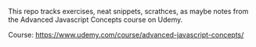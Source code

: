 This repo tracks exercises, neat snippets, scrathces, as maybe notes from the Advanced Javascript Concepts course on Udemy.

Course:
https://www.udemy.com/course/advanced-javascript-concepts/

